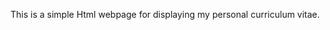 This is a simple Html webpage for displaying my personal curriculum vitae.
[^1]:Click to check out here: [Curriculum Vitae](https://fetert3.github.io/CvWebSite/)
